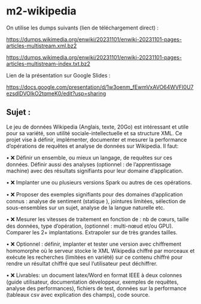 # m2-wikipedia

On utilise les dumps suivants (lien de téléchargement direct) : 

https://dumps.wikimedia.org/enwiki/20231101/enwiki-20231101-pages-articles-multistream.xml.bz2

https://dumps.wikimedia.org/enwiki/20231101/enwiki-20231101-pages-articles-multistream-index.txt.bz2

Lien de la présentation sur Google Slides : 

https://docs.google.com/presentation/d/1w3oenm_fEwmVxAVO64WVFI0U7ezsdlDVOIkO2tqmeK0/edit?usp=sharing

## Sujet : 

Le jeu de données Wikipedia (Anglais, texte, 20Go) est intéressant et utile pour sa variété, son utilité sociale-intellectuelle
et sa structure XML. Ce projet vise à définir, implémenter, documenter et mesurer la performance d’opérations de
requêtes et analyse de données sur Wikipedia. Il faut:

• ❌ Définir un ensemble, ou mieux un langage, de requêtes sur ces données. Définir aussi des analyses (optionnel :
de l’apprentissage machine) avec des résultats signifiants pour leur domaine d’application.

• ❌ Implanter une ou plusieurs versions Spark ou autres de ces opérations.

• ❌ Proposer des exemples signifiants pour des domaines d’application connus : analyse de sentiment (statique ),
jointures limitées, sélection de sous-ensembles sur un sujet, analyse de la langue naturelle etc.

• ❌ Mesurer les vitesses de traitement en fonction de : nb de cœurs, taille des données, type d’opération,
(optionnel : multi-nœud et/ou GPU). Comparer les 2+ implantations. Extrapoler sur de très grandes tailles.

• ❌ Optionnel : définir, implanter et tester une version avec chiffrement homomorphe où le serveur stocke le XML
Wikipedia chiffré par morceaux et exécute les recherches (limitées en variété) sur ce contenu chiffré pour
rendre un résultat chiffré que seul l’utilisateur peut déchiffrer.

• ❌ Livrables: un document latex/Word en format IEEE à deux colonnes (guide utilisateur, documentation
développeur, exemples de requêtes, analyse des performances), fichiers de test, données sur la performance
(tableaux csv avec explication des champs), code source.
